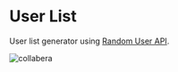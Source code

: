 # User List

User list generator using [Random User API](https://randomuser.me/).

![collabera](https://github.com/user-attachments/assets/e3932b0c-9489-46c0-93ae-02cb485762ef)
